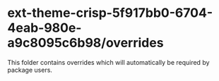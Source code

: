 # ext-theme-crisp-5f917bb0-6704-4eab-980e-a9c8095c6b98/overrides

This folder contains overrides which will automatically be required by package users.
